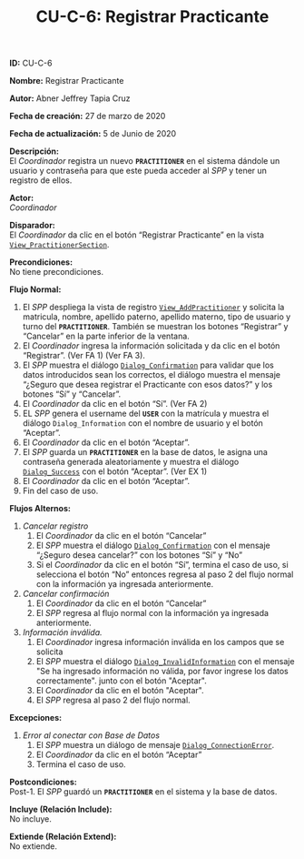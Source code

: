 ﻿---
layout: page
title: "CU-C-6: Registrar Practicante"
permalink: /design-specification/uc-descriptions/coordinator/cu-c-6/
hide_hero: true
---

**ID:** CU-C-6

**Nombre:** Registrar Practicante

**Autor:** Abner Jeffrey Tapia Cruz

**Fecha de creación:** 27 de marzo de 2020

**Fecha de actualización:** 5 de Junio de 2020

**Descripción:**  
El *Coordinador* registra un nuevo **`PRACTITIONER`** en el sistema dándole un usuario y contraseña para que este pueda acceder al *SPP* y tener un registro de ellos.

**Actor:**  
*Coordinador*

**Disparador:**  
El *Coordinador* da clic en el botón “Registrar Practicante” en la vista [`View_PractitionerSection`][VPSE].

**Precondiciones:**  
No tiene precondiciones.

**Flujo Normal:**  
  1. El *SPP* despliega la vista de registro [`View_AddPractitioner`][VAPT] y solicita la matricula, nombre, apellido paterno, apellido materno, tipo de usuario y turno del **`PRACTITIONER`**. También se muestran los botones “Registrar” y “Cancelar” en la parte inferior de la ventana.
  2. El *Coordinador* ingresa la información solicitada y da clic en el botón “Registrar”. (Ver FA 1) (Ver FA 3).
  3. El *SPP* muestra el diálogo [`Dialog_Confirmation`][DLCO] para validar que los datos introducidos sean los correctos, el diálogo muestra el mensaje “¿Seguro que desea registrar el Practicante con esos datos?” y los botones “Sí” y “Cancelar”.
  4. El *Coordinador* da clic en el botón “Sí”. (Ver FA 2)
  5. EL *SPP* genera el username del **`USER`** con la matrícula y muestra el diálogo `Dialog_Information` con el nombre de usuario y el botón “Aceptar”.
  6. El *Coordinador* da clic en el botón “Aceptar”.
  7. El *SPP* guarda un **`PRACTITIONER`** en la base de datos, le asigna una contraseña generada aleatoriamente y muestra el diálogo [`Dialog_Success`][DLSU] con el botón “Aceptar”. (Ver EX 1)
  8. El *Coordinador* da clic en el botón “Aceptar”.
  9. Fin del caso de uso.

**Flujos Alternos:**  
   1. *Cancelar registro*
      1. El *Coordinador* da clic en el botón “Cancelar”
      2. El *SPP* muestra el diálogo [`Dialog_Confirmation`][DLCO] con el mensaje “¿Seguro desea cancelar?” con los botones “Sí” y “No”
      3. Si el *Coordinador* da clic en el botón “Sí”, termina el caso de uso, si selecciona el botón “No” entonces regresa al paso 2 del flujo normal con la información ya ingresada anteriormente.
   2. *Cancelar confirmación*
      1. El *Coordinador* da clic en el botón “Cancelar”
      2. El *SPP* regresa al flujo normal con la información ya ingresada anteriormente.
   3. *Información inválida.*
      1. El *Coordinador* ingresa información inválida en los campos que se solicita
      2.  El *SPP* muestra el diálogo [`Dialog_InvalidInformation`][DLII] con el mensaje "Se ha ingresado información no válida, por favor ingrese los datos correctamente". junto con el botón "Aceptar".
      3.  El *Coordinador* da clic en el botón "Aceptar".
      4.  El *SPP* regresa al paso 2 del flujo normal.

**Excepciones:**  
   1. *Error al conectar con Base de Datos*
      1. El *SPP* muestra un diálogo de mensaje [`Dialog_ConnectionError`][DLCE].
      1. El *Coordinador* da clic en el botón “Aceptar”
      2. Termina el caso de uso.

**Postcondiciones:**  
Post-1. El *SPP* guardó un **`PRACTITIONER`** en el sistema y la base de datos.

**Incluye (Relación Include):**  
No incluye.

**Extiende (Relación Extend):**  
No extiende.

[VPSE]: https://raw.githubusercontent.com/Phalord/PracticasProfesionales/gh-pages/assets/imgs/prototypes/coordinator/View_PractitionerSection.png "`View_PractitionerSection` Prototype"
[VAPT]: https://raw.githubusercontent.com/Phalord/PracticasProfesionales/gh-pages/assets/imgs/prototypes/coordinator/View_AddProject.png "`View_AddProject` Prototype"
[DLCO]: https://raw.githubusercontent.com/Phalord/PracticasProfesionales/gh-pages/assets/imgs/prototypes/generals/Dialog_Confirmation.png "`Dialog_Confirmation` Prototype"
[DLSU]: https://raw.githubusercontent.com/Phalord/PracticasProfesionales/gh-pages/assets/imgs/prototypes/generals/Dialog_Success.png "`Dialog_Success` Prototype"
[DLCE]: https://raw.githubusercontent.com/Phalord/PracticasProfesionales/gh-pages/assets/imgs/prototypes/generals/Dialog_ConnectionError.png "`Dialog_ConnectionError` Prototype"
[DLII]: https://raw.githubusercontent.com/Phalord/PracticasProfesionales/gh-pages/assets/imgs/prototypes/generals/Dialog_InvalidInformation.png "`Dialog_InvalidInformation` Prototype"